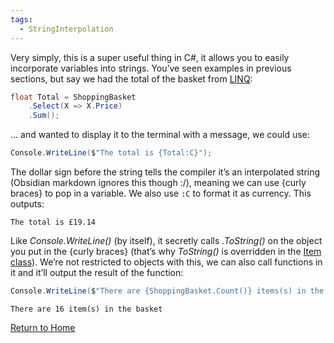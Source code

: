 ```yaml
---
tags:
  - StringInterpolation
---
```

Very simply, this is a super useful thing in C#, it allows you to easily incorporate variables into strings. You’ve seen examples in previous sections, but say we had the total of the basket from [LINQ](_LINQ): 
```C#
float Total = ShoppingBasket
	.Select(X => X.Price)
	.Sum();
```

... and wanted to display it to the terminal with a message, we could use:
```C#
Console.WriteLine($"The total is {Total:C}");
```

The dollar sign before the string tells the compiler it’s an interpolated string (Obsidian markdown ignores this though :/), meaning we can use {curly braces} to pop in a variable. We also use `:C` to format it as currency. This outputs:
```
The total is £19.14
```

Like _Console.WriteLine()_ (by itself), it secretly calls _.ToString()_ on the object you put in the {curly braces} (that’s why _ToString()_ is overridden in the [Item class](_LINQ)). We’re not restricted to objects with this, we can also call functions in it and it’ll output the result of the function:
```C#
Console.WriteLine($"There are {ShoppingBasket.Count()} items(s) in the basket");
```

```
There are 16 item(s) in the basket
```

[Return to Home](Home)
